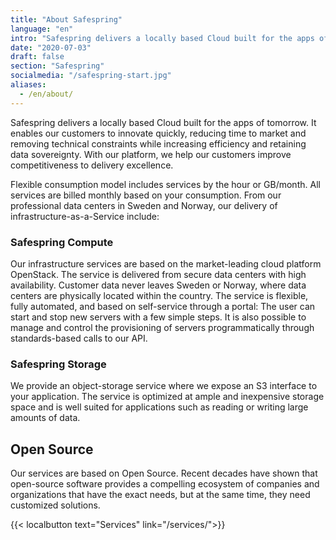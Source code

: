 ```yaml
---
title: "About Safespring"
language: "en"
intro: "Safespring delivers a locally based Cloud built for the apps of tomorrow."
date: "2020-07-03"
draft: false
section: "Safespring"
socialmedia: "/safespring-start.jpg"
aliases:
  - /en/about/
---
```


<div class="ingress"><p>Safespring delivers a locally based Cloud built for the apps of tomorrow. It enables our customers to innovate quickly, reducing time to market and removing technical constraints while increasing efficiency and retaining data sovereignty. With our platform, we help our customers improve competitiveness to delivery excellence.</p></div>
<p>Flexible consumption model includes services by the hour or GB/month. All services are billed monthly based on your consumption. From our professional data centers in Sweden and Norway, our delivery of infrastructure-as-a-Service include:</p>

### Safespring Compute

Our infrastructure services are based on the market-leading cloud platform OpenStack. The service is delivered from secure data centers with high availability. Customer data never leaves Sweden or Norway, where data centers are physically located within the country. The service is flexible, fully automated, and based on self-service through a portal: The user can start and stop new servers with a few simple steps. It is also possible to manage and control the provisioning of servers programmatically through standards-based calls to our API.

### Safespring Storage

We provide an object-storage service where we expose an S3 interface to your application. The service is optimized at ample and inexpensive storage space and is well suited for applications such as reading or writing large amounts of data.

## Open Source

Our services are based on Open Source. Recent decades have shown that open-source software provides a compelling ecosystem of companies and organizations that have the exact needs, but at the same time, they need customized solutions.

{{< localbutton text="Services" link="/services/">}}
